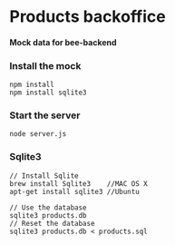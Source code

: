 #  Products backoffice 
#### Mock data for bee-backend

### Install the mock
```
npm install
npm install sqlite3
```

### Start the server
```
node server.js
```

### Sqlite3
```
// Install Sqlite
brew install Sqlite3 	//MAC OS X
apt-get install sqlite3 //Ubuntu

// Use the database
sqlite3 products.db
// Reset the database
sqlite3 products.db < products.sql
```
